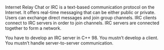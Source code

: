 Internet Relay Chat or IRC is a text-based communication protocol on the Internet.
It offers real-time messaging that can be either public or private. Users can exchange
direct messages and join group channels.
IRC clients connect to IRC servers in order to join channels. IRC servers are connected
together to form a network.

You have to develop an IRC server in C++ 98.
You mustn’t develop a client.
You mustn’t handle server-to-server communication.
